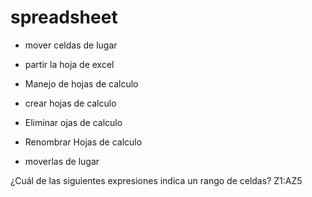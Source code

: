 # spreadsheet
* mover celdas de lugar
* partir la hoja de excel

* Manejo de hojas de calculo
* crear hojas de calculo
* Eliminar ojas de calculo
* Renombrar Hojas de calculo
* moverlas de lugar


¿Cuál de las siguientes expresiones indica un rango de celdas?
Z1:AZ5

